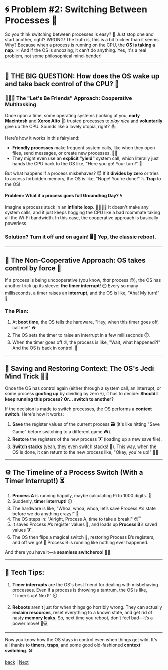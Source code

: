 # 🌀 Problem #2: Switching Between Processes 🚦

So you think switching between processes is easy? 🤔 Just stop one and start another, right? WRONG! The truth is, this is a bit trickier than it seems. Why? Because when a process is running on the CPU, the **OS is taking a nap**. 💤 And if the OS is snoozing, it can't do anything. Yes, it's a real problem, not some philosophical mind-bender!

---

## 🔑 THE BIG QUESTION: How does the OS wake up and take back control of the CPU? 🤨

### 🧑‍🤝‍🧑 The "Let's Be Friends" Approach: **Cooperative Multitasking**
Once upon a time, some operating systems (looking at you, **early Macintosh** and **Xerox Alto** 👀) trusted processes to *play nice* and **voluntarily** give up the CPU. Sounds like a lovely utopia, right? 🏝️

Here’s how it works in this fairyland:
- **Friendly processes** make frequent system calls, like when they open files, send messages, or create new processes. 📨📁
- They might even use an **explicit "yield"** system call, which literally just hands the CPU back to the OS like, "Here you go! Your turn!" 🤲

But what happens if a process misbehaves? 😈 If it **divides by zero** or tries to access forbidden memory, the OS is like, "Nope! You're done!" 💥 **Trap** to the OS!

#### Problem: What if a process goes full **Groundhog Day**? 🌀

Imagine a process stuck in an **infinite loop**. 🏃‍♂️🏃‍♀️ It doesn't make any system calls, and it just keeps hogging the CPU like a bad roommate taking all the Wi-Fi bandwidth. In this case, the cooperative approach is basically powerless. 

### Solution? **Turn it off and on again!** 🖥️🔁 Yep, the classic **reboot**.

---

## 😤 **The Non-Cooperative Approach**: OS takes control by force 💪

If a process is being uncooperative (you know, *that* process 😒), the OS has another trick up its sleeve: **the timer interrupt**! ⏲️ Every so many milliseconds, a timer raises an **interrupt**, and the OS is like, "Aha! My turn!" 👑

### The Plan: 
1. At **boot time**, the OS tells the hardware, "Hey, when this timer goes off, call me!" ☎️
2. The OS sets the timer to raise an interrupt in a few milliseconds ⏱️.
3. When the timer goes off ⏰, the process is like, "Wait, what happened?!" And the OS is back in control. 💼

---

## 🧠 Saving and Restoring Context: The OS's **Jedi Mind Trick** 🧙‍♂️

Once the OS has control again (either through a system call, an interrupt, or some process **goofing up** by dividing by zero 💀), it has to decide: **Should I keep running this process? Or... switch to another?**

If the decision is made to switch processes, the OS performs a **context switch**. Here's how it works:

1. **Save** the register values of the current process 🗃️ (it's like hitting "Save Game" before switching to a different game 🎮).
2. **Restore** the registers of the new process 🏋️ (loading up a new save file).
3. **Switch stacks** (yeah, they even switch stacks! 🥞). This way, when the OS is done, it can return to the new process like, "Okay, you're up!" 🏃‍♂️

---

## ⚙️ The Timeline of a Process Switch (With a Timer Interrupt!) ⏳

1. **Process A** is running happily, maybe calculating Pi to 1000 digits. 🍰
2. Suddenly, **timer interrupt**! ⏲️
3. The hardware is like, "Whoa, whoa, whoa, let’s save Process A’s state before we do anything crazy!" 🛑
4. The OS steps in: "Alright, Process A, time to take a break!" 😴
5. It saves Process A’s register values 📂, and loads up **Process B**’s saved values 🏋️.
6. The OS then flips a magical switch 🔄, restoring Process B’s registers, and off we go! 🚀 Process B is running like nothing ever happened.

And there you have it—a **seamless switcheroo**! 🎩✨

---

## 🔧 Tech Tips:

1. **Timer interrupts** are the OS's best friend for dealing with misbehaving processes. Even if a process is throwing a tantrum, the OS is like, "Timer’s up! Next!" ⏲️
   
2. **Reboots** aren't just for when things go horribly wrong. They can actually **reclaim resources**, reset everything to a known state, and get rid of nasty **memory leaks**. So, next time you reboot, don’t feel bad—it’s a power move! 💪💻

---

Now you know how the OS stays in control even when things get wild. It's all thanks to **timers**, **traps**, and some good old-fashioned **context switching**. 🛠️

[back](2-Problem1.md) | [Next](../4/readme.md)